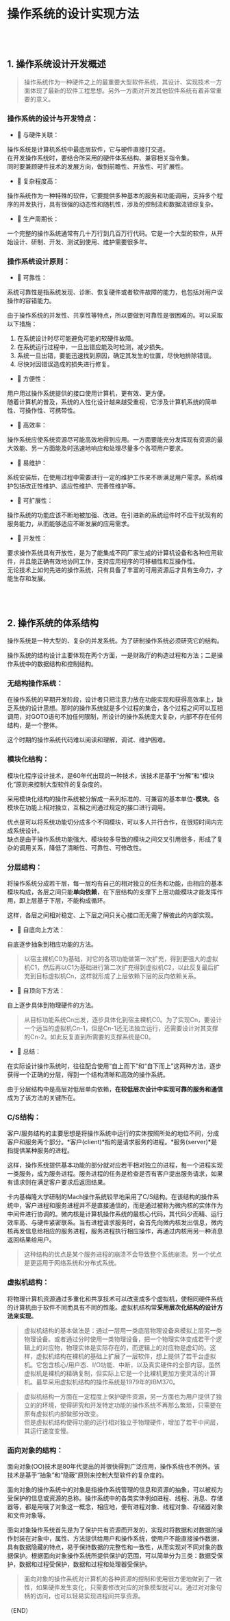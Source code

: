 # 操作系统的设计实现方法    

<br />
<br />

## 1. 操作系统设计开发概述    

> 操作系统作为一种硬件之上的最重要大型软件系统，其设计、实现技术一方面体现了最新的软件工程思想。另外一方面对开发其他软件系统有着非常重要的意义。    

### 操作系统的设计与开发特点：    

- 🔷 与硬件关联：    

操作系统是计算机系统中最底层软件，它与硬件直接打交道。    
在开发操作系统时，要结合所采用的硬件体系结构、兼容相关指令集。    
同时要兼顾硬件技术的发展方向，做到前瞻性、开放性、可扩展性。    

- 🔷 复杂程度高：    

操作系统作为一种特殊的软件，它要提供多种基本的服务和功能调用，支持多个程序的并发执行，具有很强的动态性和随机性，涉及的控制流和数据流错综复杂。    

- 🔷 生产周期长：    

一个完整的操作系统通常有几十万行到几百万行代码。它是一个大型的软件，从开始设计、研制、开发、测试到使用、维护需要很多年。    


### 操作系统设计原则：    

- 🔷 可靠性：    

系统可靠性是指系统发现、诊断、恢复硬件或者软件故障的能力，也包括对用户误操作的容错能力。    

由于操作系统的并发性、共享性等特点，所以要做到可靠性是很困难的。可以采取以下措施：    
1. 在系统设计时尽可能避免可能的软硬件故障。    
2. 在系统运行过程中，一旦出错应能及时检测，减少损失。    
3. 系统一旦出错，要能迅速找到原因，确定其发生的位置，尽快地排除错误。    
4. 尽快对因错误造成的损失进行修复。    

- 🔷 方便性：    

用户用过操作系统提供的接口使用计算机，更有效、更方便。    
随着计算机的普及，系统的人性化设计越来越受重视，它涉及计算机系统的简单性、可操作性、可携带性。    

- 🔷 高效率：    

操作系统应使系统资源尽可能高效地得到应用。一方面要能充分发挥现有资源的最大效能、另一方面能及时迅速地响应和处理尽量多个各项用户要求。    

- 🔷 易维护：  

系统安装后，在使用过程中需要进行一定的维护工作来不断满足用户需求。系统维护包括改正性维护、适应性维护、完善性维护等。    

- 🔷 可扩展性：  

操作系统的功能应该不断地被加强、改进。在引进新的系统组件时不应干扰现有的服务能力，从而能够适应不断发展的应用需求。    

- 🔷 开发性：  

要求操作系统具有开放性，是为了能集成不同厂家生成的计算机设备和各种应用软件，并且能正确有效地协同工作，支持应用程序的可移植性和互操作性。    
无论技术上如何先进的操作系统，只有具备了丰富的可用资源后才具有生命力，才能生存和发展。    



<br />
<br />

## 2. 操作系统的体系结构    

操作系统是一种大型的、复杂的并发系统。为了研制操作系统必须研究它的结构。    

操作系统的结构设计主要体现在两个方面，一是财政厅的构造过程和方法；二是操作系统中的数据结构和控制结构。    

### 无结构操作系统：    

在操作系统的早期开发阶段，设计者只把注意力放在功能实现和获得高效率上，缺乏系统的设计思想。那时的操作系统就是多个过程的集合，各个过程之间可以互相调用，对GOTO语句不加任何限制，所设计的操作系统庞大复杂，内部不存在任何结构，是一个整体。    

这个时期的操作系统代码难以阅读和理解，调试、维护困难。    


### 模块化结构：    

模块化程序设计技术，是60年代出现的一种技术，该技术是基于“分解”和“模块化”原则来控制大型软件的复杂度的。    

采用模块化结构的操作系统被分解成一系列标准的、可兼容的基本单位-**模块**。各模块在功能上相对独立，互相之间通过规定的接口进行调用。    

优点是可以将系统功能切分成多个不同模块，可以多人并行合作，在很短时间内完成系统设计。    
缺点是由于操作系统功能强大、模块较多导致的模块之间交叉引用很多，形成了复杂的调用关系，降低了清晰性、可靠性、可修改性。    

### 分层结构：    

将操作系统分成若干层，每一层均有自己的相对独立的任务和功能，由相应的基本模块构成，各层之间只能**单向依赖**，在下层结构的支撑下上层功能模块才能发挥作用，即上层基于下层，不能构成循环。    

这样，各层之间相对稳定、上下层之间只关心接口而无需了解彼此的内部实现。    

- 🔷 自底向上方法：  

自底逐步抽象到相应功能的方法。    

> 以宿主裸机C0为基础，对它的各项功能做第一次扩充，得到更强大的虚拟机C1，然后再以C1为基础进行第二次扩充得到虚拟机C2，以此反复最后扩充到目标虚拟机Cn，这样就形成了上层依赖下层的反向依赖关系。    

- 🔷 自顶向下方法：  

自上逐步具体到物理硬件的方法。    

> 从目标功能系统Cn出发，逐步具体化到宿主裸机C0。为了实现Cn，要设计一个适当的虚拟机Cn-1，但是Cn-1还无法独立运行，还需要设计对其支撑的Cn-2。如此反复直到所需要的支撑系统是C0。    

- 🔷 总结：  

在实际设计操作系统时，往往配合使用“自上而下”和“自下而上”这两种方法，逐步获得一个正确的分层，得到一个结构清晰和高效的操作系统。    

由于分层结构中是高层对低层单向依赖，**在较低层次设计中实现可靠的服务和通信**成为了该方法的关键所在。    


### C/S结构：    

客户/服务结构的主要思想是将操作系统中运行的实体按照所处的地位不同，分成客户和服务两个部分。*客户(client)*指的是请求服务的进程。*服务(server)*是指提供某种服务的进程。    

这样，操作系统提供基本功能的部分就对应若干相对独立的进程，每一个进程实现一类服务，成为服务进程。服务进程的任务是检查是否有客户提出服务请求，如果有请求则在满足客户要求后返回结果。    

卡内基梅隆大学研制的Mach操作系统较早地采用了C/S结构。在该结构的操作系统中，客户进程和服务进程并不是直接通信的，而是通过被称为微内核的实体作为中间件进行协调的。微内核是计算机操作系统的最核心代码，其代码少而精、运行效率高、与硬件紧密联系。当有进程请求服务时，会首先向微内核发出信息，微内核再发信息给相应的服务进程，服务进程执行相应操作，再通过内核用另一种消息返回结果给用户。    

> 这种结构的优点是某个服务进程的崩溃不会导致整个系统崩溃。另一个优点是更适用于网络系统和分布式系统。    


### 虚拟机结构：    

将物理计算机资源通过多重化和共享技术可以改变成多个虚拟机，使相同硬件系统的计算机由于软件不同而具有不同的性能。虚拟机结构常**采用层次化结构的设计方法来实现**。    

> 虚拟机结构的基本做法是：通过一层用一类底层物理设备来模拟上层另一类物理设备。或者通过分时使用一类物理设备，把一个物理实体变成若干个逻辑上的对应物，物理实体是实际存在的，而逻辑上的对应物是虚幻的。这样，虚拟机结构在裸机的基础上扩展了一层软件，想上提供了若干台虚拟机。它包含核心/用户态、I/O功能、中断，以及真实硬件的全部内容。虽然虚拟机是裸机的精确复制，但实际上它是一个比裸机更加方便灵活的计算机。最早采用虚拟机结构的操作系统是1979年的IBM370。    

> 虚拟机结构一方面在一定程度上保护硬件资源，另一方面也为用户提供了独立的的环境，使得研究和开发特定功能的操作系统不再那么繁琐，只需要在原有虚拟机内部做部分改变。    
> 但是虚拟机结构使得功能的运行相对独立于物理硬件，增加了若干中间层，其运行速度变慢。    

### 面向对象的结构：    

面向对象(OO)技术是80年代提出的并很快得到广泛应用，操作系统也不例外。该技术是基于“抽象”和“隐蔽”原则来控制大型软件的复杂度的。    

面向对象的操作系统中的对象是指操作系统管理的信息和资源的抽象，可以被视为受保护的信息或资源的总称。操作系统中的各类实体例如进程、线程、消息、存储器等，都是用哦了对象这一概念，相应地，便有进程对象、线程对象、存储器对象和文件对象等。    

面向对象操作系统首先是为了保护共有资源而开发的，实现时将数据和对数据的操作封装在对象中，属性、方法提供给用户和操作系统，使用户不能直接操作数据，具有数据隐藏的特点，易于保持数据的完整性和一致性，从而实现对不同对象的数据保护。根据面向对象操作系统所提供保护的范围，可以简单分为三类：数据受保护，数据和过程受保护，数据和过程和处理器受保护。    

> 面向对象的操作系统对计算机的各种资源的控制和使用很方便地做到了一致性，如果硬件发生变化，只需要修改对应的对象模型就可以。通过对对象句柄的访问，也可以轻易实现进程间共享资源。    




（END）    


